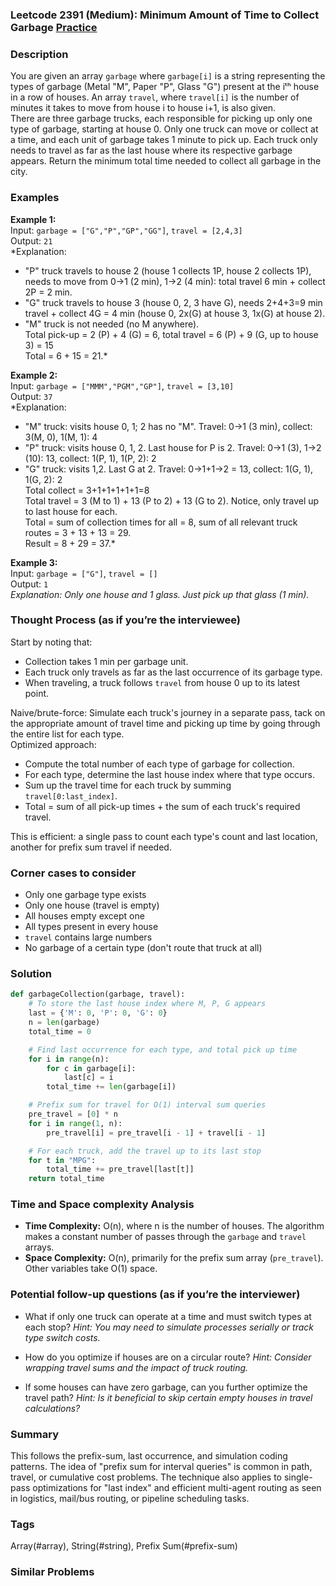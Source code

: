 ### Leetcode 2391 (Medium): Minimum Amount of Time to Collect Garbage [Practice](https://leetcode.com/problems/minimum-amount-of-time-to-collect-garbage)

### Description  
You are given an array `garbage` where `garbage[i]` is a string representing the types of garbage (Metal "M", Paper "P", Glass "G") present at the iᵗʰ house in a row of houses. An array `travel`, where `travel[i]` is the number of minutes it takes to move from house i to house i+1, is also given.  
There are three garbage trucks, each responsible for picking up only one type of garbage, starting at house 0. Only one truck can move or collect at a time, and each unit of garbage takes 1 minute to pick up. Each truck only needs to travel as far as the last house where its respective garbage appears. Return the minimum total time needed to collect all garbage in the city.

### Examples  

**Example 1:**  
Input: `garbage = ["G","P","GP","GG"]`, `travel = [2,4,3]`  
Output: `21`  
*Explanation:  
- "P" truck travels to house 2 (house 1 collects 1P, house 2 collects 1P), needs to move from 0→1 (2 min), 1→2 (4 min): total travel 6 min + collect 2P = 2 min.  
- "G" truck travels to house 3 (house 0, 2, 3 have G), needs 2+4+3=9 min travel + collect 4G = 4 min (house 0, 2x(G) at house 3, 1x(G) at house 2).  
- "M" truck is not needed (no M anywhere).  
Total pick-up = 2 (P) + 4 (G) = 6, total travel = 6 (P) + 9 (G, up to house 3) = 15  
Total = 6 + 15 = 21.*

**Example 2:**  
Input: `garbage = ["MMM","PGM","GP"]`, `travel = [3,10]`  
Output: `37`  
*Explanation:  
- "M" truck: visits house 0, 1; 2 has no "M". Travel: 0→1 (3 min), collect: 3(M, 0), 1(M, 1): 4  
- "P" truck: visits house 0, 1, 2. Last house for P is 2. Travel: 0→1 (3), 1→2 (10): 13, collect: 1(P, 1), 1(P, 2): 2  
- "G" truck: visits 1,2. Last G at 2. Travel: 0→1+1→2 = 13, collect: 1(G, 1), 1(G, 2): 2  
Total collect = 3+1+1+1+1+1=8  
Total travel = 3 (M to 1) + 13 (P to 2) + 13 (G to 2). Notice, only travel up to last house for each.  
Total = sum of collection times for all = 8, sum of all relevant truck routes = 3 + 13 + 13 = 29.  
Result = 8 + 29 = 37.*

**Example 3:**  
Input: `garbage = ["G"]`, `travel = []`  
Output: `1`  
*Explanation: Only one house and 1 glass. Just pick up that glass (1 min).*

### Thought Process (as if you’re the interviewee)  
Start by noting that:
- Collection takes 1 min per garbage unit.
- Each truck only travels as far as the last occurrence of its garbage type.
- When traveling, a truck follows `travel` from house 0 up to its latest point.

Naive/brute-force: Simulate each truck's journey in a separate pass, tack on the appropriate amount of travel time and picking up time by going through the entire list for each type.  
Optimized approach:
- Compute the total number of each type of garbage for collection.
- For each type, determine the last house index where that type occurs.
- Sum up the travel time for each truck by summing `travel[0:last_index]`.
- Total = sum of all pick-up times + the sum of each truck's required travel.

This is efficient: a single pass to count each type's count and last location, another for prefix sum travel if needed.

### Corner cases to consider  
- Only one garbage type exists
- Only one house (travel is empty)
- All houses empty except one
- All types present in every house
- `travel` contains large numbers
- No garbage of a certain type (don't route that truck at all)

### Solution

```python
def garbageCollection(garbage, travel):
    # To store the last house index where M, P, G appears
    last = {'M': 0, 'P': 0, 'G': 0}
    n = len(garbage)
    total_time = 0

    # Find last occurrence for each type, and total pick up time
    for i in range(n):
        for c in garbage[i]:
            last[c] = i
        total_time += len(garbage[i])

    # Prefix sum for travel for O(1) interval sum queries
    pre_travel = [0] * n
    for i in range(1, n):
        pre_travel[i] = pre_travel[i - 1] + travel[i - 1]

    # For each truck, add the travel up to its last stop
    for t in "MPG":
        total_time += pre_travel[last[t]]
    return total_time
```

### Time and Space complexity Analysis  

- **Time Complexity:** O(n), where n is the number of houses. The algorithm makes a constant number of passes through the `garbage` and `travel` arrays.
- **Space Complexity:** O(n), primarily for the prefix sum array (`pre_travel`). Other variables take O(1) space.

### Potential follow-up questions (as if you’re the interviewer)  

- What if only one truck can operate at a time and must switch types at each stop?
  *Hint: You may need to simulate processes serially or track type switch costs.*

- How do you optimize if houses are on a circular route?
  *Hint: Consider wrapping travel sums and the impact of truck routing.*

- If some houses can have zero garbage, can you further optimize the travel path?
  *Hint: Is it beneficial to skip certain empty houses in travel calculations?*

### Summary
This follows the prefix-sum, last occurrence, and simulation coding patterns. The idea of "prefix sum for interval queries" is common in path, travel, or cumulative cost problems. The technique also applies to single-pass optimizations for "last index" and efficient multi-agent routing as seen in logistics, mail/bus routing, or pipeline scheduling tasks.

### Tags
Array(#array), String(#string), Prefix Sum(#prefix-sum)

### Similar Problems
